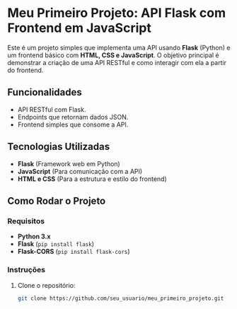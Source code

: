 # Meu Primeiro Projeto: API Flask com Frontend em JavaScript

Este é um projeto simples que implementa uma API usando **Flask** (Python) e um frontend básico com **HTML, CSS e JavaScript**. O objetivo principal é demonstrar a criação de uma API RESTful e como interagir com ela a partir do frontend.

## Funcionalidades

- API RESTful com Flask.
- Endpoints que retornam dados JSON.
- Frontend simples que consome a API.

## Tecnologias Utilizadas

- **Flask** (Framework web em Python)
- **JavaScript** (Para comunicação com a API)
- **HTML e CSS** (Para a estrutura e estilo do frontend)

## Como Rodar o Projeto

### Requisitos

- **Python 3.x**
- **Flask** (`pip install flask`)
- **Flask-CORS** (`pip install flask-cors`)

### Instruções

1. Clone o repositório:

   ```bash
   git clone https://github.com/seu_usuario/meu_primeiro_projeto.git
